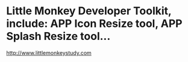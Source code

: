# Little Monkey Developer Toolkit, include: APP Icon Resize tool, APP Splash Resize tool...
<http://www.littlemonkeystudy.com>
